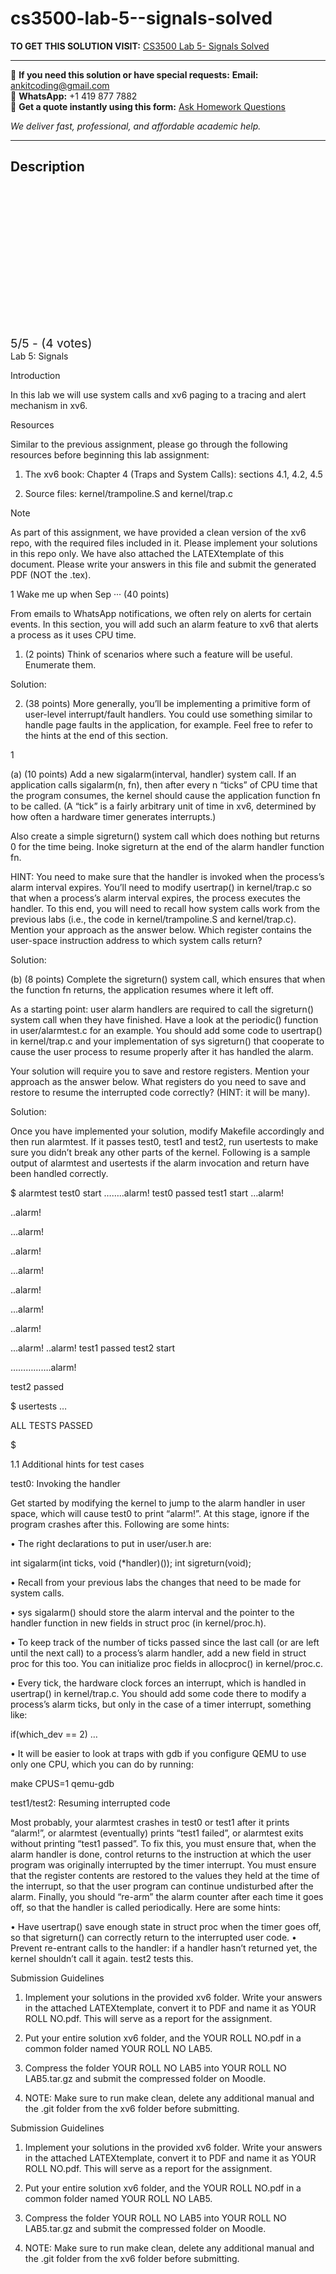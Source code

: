 # cs3500-lab-5--signals-solved
**TO GET THIS SOLUTION VISIT:** [CS3500 Lab 5- Signals Solved](https://www.ankitcodinghub.com/product/cs3500-operating-systems-solved-2/)


---

📩 **If you need this solution or have special requests:** **Email:** ankitcoding@gmail.com  
📱 **WhatsApp:** +1 419 877 7882  
📄 **Get a quote instantly using this form:** [Ask Homework Questions](https://www.ankitcodinghub.com/services/ask-homework-questions/)

*We deliver fast, professional, and affordable academic help.*

---

<h2>Description</h2>



<div class="kk-star-ratings kksr-auto kksr-align-center kksr-valign-top" data-payload="{&quot;align&quot;:&quot;center&quot;,&quot;id&quot;:&quot;109947&quot;,&quot;slug&quot;:&quot;default&quot;,&quot;valign&quot;:&quot;top&quot;,&quot;ignore&quot;:&quot;&quot;,&quot;reference&quot;:&quot;auto&quot;,&quot;class&quot;:&quot;&quot;,&quot;count&quot;:&quot;4&quot;,&quot;legendonly&quot;:&quot;&quot;,&quot;readonly&quot;:&quot;&quot;,&quot;score&quot;:&quot;5&quot;,&quot;starsonly&quot;:&quot;&quot;,&quot;best&quot;:&quot;5&quot;,&quot;gap&quot;:&quot;4&quot;,&quot;greet&quot;:&quot;Rate this product&quot;,&quot;legend&quot;:&quot;5\/5 - (4 votes)&quot;,&quot;size&quot;:&quot;24&quot;,&quot;title&quot;:&quot;CS3500  Lab 5- Signals Solved&quot;,&quot;width&quot;:&quot;138&quot;,&quot;_legend&quot;:&quot;{score}\/{best} - ({count} {votes})&quot;,&quot;font_factor&quot;:&quot;1.25&quot;}">

<div class="kksr-stars">

<div class="kksr-stars-inactive">
            <div class="kksr-star" data-star="1" style="padding-right: 4px">


<div class="kksr-icon" style="width: 24px; height: 24px;"></div>
        </div>
            <div class="kksr-star" data-star="2" style="padding-right: 4px">


<div class="kksr-icon" style="width: 24px; height: 24px;"></div>
        </div>
            <div class="kksr-star" data-star="3" style="padding-right: 4px">


<div class="kksr-icon" style="width: 24px; height: 24px;"></div>
        </div>
            <div class="kksr-star" data-star="4" style="padding-right: 4px">


<div class="kksr-icon" style="width: 24px; height: 24px;"></div>
        </div>
            <div class="kksr-star" data-star="5" style="padding-right: 4px">


<div class="kksr-icon" style="width: 24px; height: 24px;"></div>
        </div>
    </div>

<div class="kksr-stars-active" style="width: 138px;">
            <div class="kksr-star" style="padding-right: 4px">


<div class="kksr-icon" style="width: 24px; height: 24px;"></div>
        </div>
            <div class="kksr-star" style="padding-right: 4px">


<div class="kksr-icon" style="width: 24px; height: 24px;"></div>
        </div>
            <div class="kksr-star" style="padding-right: 4px">


<div class="kksr-icon" style="width: 24px; height: 24px;"></div>
        </div>
            <div class="kksr-star" style="padding-right: 4px">


<div class="kksr-icon" style="width: 24px; height: 24px;"></div>
        </div>
            <div class="kksr-star" style="padding-right: 4px">


<div class="kksr-icon" style="width: 24px; height: 24px;"></div>
        </div>
    </div>
</div>


<div class="kksr-legend" style="font-size: 19.2px;">
            5/5 - (4 votes)    </div>
    </div>
Lab 5: Signals

Introduction

In this lab we will use system calls and xv6 paging to a tracing and alert mechanism in xv6.

Resources

Similar to the previous assignment, please go through the following resources before beginning this lab assignment:

1. The xv6 book: Chapter 4 (Traps and System Calls): sections 4.1, 4.2, 4.5

2. Source files: kernel/trampoline.S and kernel/trap.c

Note

As part of this assignment, we have provided a clean version of the xv6 repo, with the required files included in it. Please implement your solutions in this repo only. We have also attached the LATEXtemplate of this document. Please write your answers in this file and submit the generated PDF (NOT the .tex).

1 Wake me up when Sep ··· (40 points)

From emails to WhatsApp notifications, we often rely on alerts for certain events. In this section, you will add such an alarm feature to xv6 that alerts a process as it uses CPU time.

1. (2 points) Think of scenarios where such a feature will be useful. Enumerate them.

Solution:

2. (38 points) More generally, you’ll be implementing a primitive form of user-level interrupt/fault handlers. You could use something similar to handle page faults in the application, for example. Feel free to refer to the hints at the end of this section.

1

(a) (10 points) Add a new sigalarm(interval, handler) system call. If an application calls sigalarm(n, fn), then after every n “ticks” of CPU time that the program consumes, the kernel should cause the application function fn to be called. (A “tick” is a fairly arbitrary unit of time in xv6, determined by how often a hardware timer generates interrupts.)

Also create a simple sigreturn() system call which does nothing but returns 0 for the time being. Inoke sigreturn at the end of the alarm handler function fn.

HINT: You need to make sure that the handler is invoked when the process’s alarm interval expires. You’ll need to modify usertrap() in kernel/trap.c so that when a process’s alarm interval expires, the process executes the handler. To this end, you will need to recall how system calls work from the previous labs (i.e., the code in kernel/trampoline.S and kernel/trap.c). Mention your approach as the answer below. Which register contains the user-space instruction address to which system calls return?

Solution:

(b) (8 points) Complete the sigreturn() system call, which ensures that when the function fn returns, the application resumes where it left off.

As a starting point: user alarm handlers are required to call the sigreturn() system call when they have finished. Have a look at the periodic() function in user/alarmtest.c for an example. You should add some code to usertrap() in kernel/trap.c and your implementation of sys sigreturn() that cooperate to cause the user process to resume properly after it has handled the alarm.

Your solution will require you to save and restore registers. Mention your approach as the answer below. What registers do you need to save and restore to resume the interrupted code correctly? (HINT: it will be many).

Solution:

Once you have implemented your solution, modify Makefile accordingly and then run alarmtest. If it passes test0, test1 and test2, run usertests to make sure you didn’t break any other parts of the kernel. Following is a sample output of alarmtest and usertests if the alarm invocation and return have been handled correctly.

$ alarmtest test0 start ……..alarm! test0 passed test1 start …alarm!

..alarm!

…alarm!

..alarm!

…alarm!

..alarm!

…alarm!

..alarm!

…alarm! ..alarm! test1 passed test2 start

…………….alarm!

test2 passed

$ usertests …

ALL TESTS PASSED

$

1.1 Additional hints for test cases

test0: Invoking the handler

Get started by modifying the kernel to jump to the alarm handler in user space, which will cause test0 to print “alarm!”. At this stage, ignore if the program crashes after this. Following are some hints:

• The right declarations to put in user/user.h are:

int sigalarm(int ticks, void (*handler)()); int sigreturn(void);

• Recall from your previous labs the changes that need to be made for system calls.

• sys sigalarm() should store the alarm interval and the pointer to the handler function in new fields in struct proc (in kernel/proc.h).

• To keep track of the number of ticks passed since the last call (or are left until the next call) to a process’s alarm handler, add a new field in struct proc for this too. You can initialize proc fields in allocproc() in kernel/proc.c.

• Every tick, the hardware clock forces an interrupt, which is handled in usertrap() in kernel/trap.c. You should add some code there to modify a process’s alarm ticks, but only in the case of a timer interrupt, something like:

if(which_dev == 2) …

• It will be easier to look at traps with gdb if you configure QEMU to use only one CPU, which you can do by running:

make CPUS=1 qemu-gdb

test1/test2: Resuming interrupted code

Most probably, your alarmtest crashes in test0 or test1 after it prints “alarm!”, or alarmtest (eventually) prints “test1 failed”, or alarmtest exits without printing “test1 passed”. To fix this, you must ensure that, when the alarm handler is done, control returns to the instruction at which the user program was originally interrupted by the timer interrupt. You must ensure that the register contents are restored to the values they held at the time of the interrupt, so that the user program can continue undisturbed after the alarm. Finally, you should “re-arm” the alarm counter after each time it goes off, so that the handler is called periodically. Here are some hints:

• Have usertrap() save enough state in struct proc when the timer goes off, so that sigreturn() can correctly return to the interrupted user code. • Prevent re-entrant calls to the handler: if a handler hasn’t returned yet, the kernel shouldn’t call it again. test2 tests this.

Submission Guidelines

1. Implement your solutions in the provided xv6 folder. Write your answers in the attached LATEXtemplate, convert it to PDF and name it as YOUR ROLL NO.pdf. This will serve as a report for the assignment.

2. Put your entire solution xv6 folder, and the YOUR ROLL NO.pdf in a common folder named YOUR ROLL NO LAB5.

3. Compress the folder YOUR ROLL NO LAB5 into YOUR ROLL NO LAB5.tar.gz and submit the compressed folder on Moodle.

4. NOTE: Make sure to run make clean, delete any additional manual and the .git folder from the xv6 folder before submitting.

Submission Guidelines

1. Implement your solutions in the provided xv6 folder. Write your answers in the attached LATEXtemplate, convert it to PDF and name it as YOUR ROLL NO.pdf. This will serve as a report for the assignment.

2. Put your entire solution xv6 folder, and the YOUR ROLL NO.pdf in a common folder named YOUR ROLL NO LAB5.

3. Compress the folder YOUR ROLL NO LAB5 into YOUR ROLL NO LAB5.tar.gz and submit the compressed folder on Moodle.

4. NOTE: Make sure to run make clean, delete any additional manual and the .git folder from the xv6 folder before submitting.
